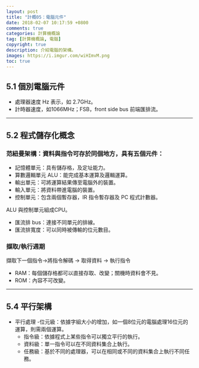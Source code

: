 ```yaml
---
layout: post
title: "計概05：電腦元件"
date: 2018-02-07 10:17:59 +0800
comments: true
categories: 計算機概論
tag: [計算機概論, 電腦]
copyright: true
description: 介紹電腦的架構。
images: https://i.imgur.com/wiHImvM.png
toc: true
---
```

## 5.1 個別電腦元件
- 處理器速度 Hz 表示，如 2.7GHz。
- 計時器速度，如1066MHz；FSB，front side bus 前端匯排流。

---
## 5.2 程式儲存化概念
### 范紐曼架構：資料與指令可存於同個地方，具有五個元件：
- 記憶體單元：具有儲存格，及定址能力。
- 算數邏輯單元 ALU：能完成基本運算及邏輯運算。
- 輸出單元：可將運算結果傳至電腦外的裝置。
- 輸入單元：將資料帶進電腦的裝置。
- 控制單元：包含兩個暫存器，IR 指令暫存器及 PC 程式計數器。

ALU 與控制單元組成CPU。

- 匯流排 bus：連接不同單元的排線。
- 匯流排寬度：可以同時被傳輸的位元數目。

<!-- more -->

### 擷取/執行週期
擷取下一個指令→將指令解碼 → 取得資料 → 執行指令
- RAM：每個儲存格都可以直接存取、改變；關機時資料會不見。
- ROM：內容不可改變。

---
## 5.4 平行架構
- 平行處理
	-位元級：依據字組大小的增加，如一個8位元的電腦處理16位元的運算，則需兩個運算。
	- 指令級：依據程式上某些指令可以獨立平行的執行。
	- 資料級：單一指令可以在不同資料集合上執行。
	- 任務級：基於不同的處理器，可以在相同或不同的資料集合上執行不同任務。